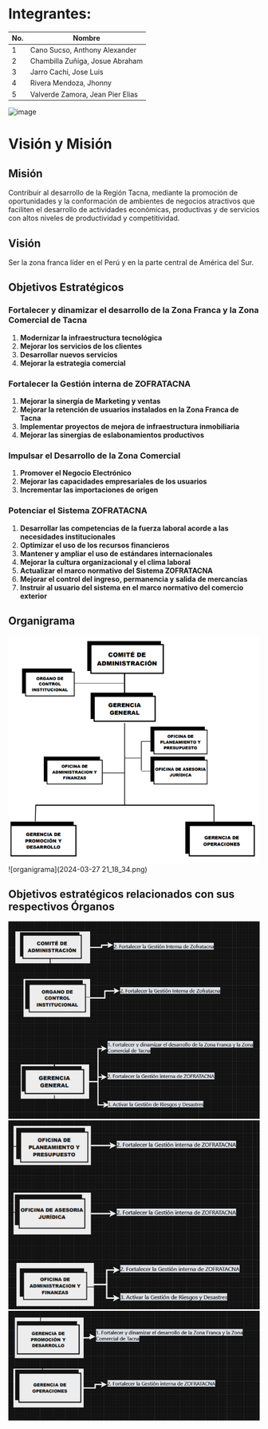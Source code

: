 # Integrantes:
| No. | Nombre                     |
|-----|----------------------------|
| 1   | Cano Sucso, Anthony Alexander                 |
| 2   | Chambilla Zuñiga, Josue Abraham |
| 3   | Jarro Cachi, Jose Luis  |
| 4   | Rivera Mendoza, Jhonny   |
| 5   | Valverde Zamora, Jean Pier Elias     |

![image](https://github.com/UPT-FAING-EPIS/proyecto-si885-2024-i-u1-cano_chambilla_jarro_rivera_valverde/assets/90207080/e1630f30-5291-4ba8-bf34-60128adfca45)
# Visión y Misión
## Misión

Contribuir al desarrollo de la Región Tacna, mediante la promoción de oportunidades
y la conformación de ambientes de negocios atractivos que faciliten el desarrollo de
actividades económicas, productivas y de servicios con altos niveles de productividad
y competitividad.

## Visión
Ser la zona franca líder en el Perú y en la parte central de América del Sur.

## Objetivos Estratégicos
### Fortalecer y dinamizar el desarrollo de la Zona Franca y la Zona Comercial de Tacna
1. **Modernizar la infraestructura tecnológica**
2. **Mejorar los servicios de los clientes**
3. **Desarrollar nuevos servicios**
4. **Mejorar la estrategia comercial**

### Fortalecer la Gestión interna de ZOFRATACNA
1. **Mejorar la sinergía de Marketing y ventas**
2. **Mejorar la retención de usuarios instalados en la Zona Franca de Tacna**
3. **Implementar proyectos de mejora de infraestructura inmobiliaria**
4. **Mejorar las sinergias de eslabonamientos productivos**

### Impulsar el Desarrollo de la Zona Comercial
1. **Promover el Negocio Electrónico**
2. **Mejorar las capacidades empresariales de los usuarios**
3. **Incrementar las importaciones de origen**

### Potenciar el Sistema ZOFRATACNA
1. **Desarrollar las competencias de la fuerza laboral acorde a las necesidades institucionales**
2. **Optimizar el uso de los recursos financieros**
3. **Mantener y ampliar el uso de estándares internacionales**
4. **Mejorar la cultura organizacional y el clima laboral**
5. **Actualizar el marco normativo del Sistema ZOFRATACNA**
6. **Mejorar el control del ingreso, permanencia y salida de mercancías**
7. **Instruir al usuario del sistema en el marco normativo del comercio exterior**


## Organigrama

![organigrama](zofratacna.png)
![organigrama](2024-03-27 21_18_34.png)

## Objetivos estratégicos relacionados con sus respectivos Órganos

![sol1](sol1.png)
![sol2](sol2.png)
![sol3](sol3.png)


